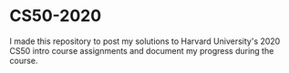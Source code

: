 # CS50-2020
I made this repository to post my solutions to Harvard University's 2020 CS50 intro course assignments and document my progress during the course.

